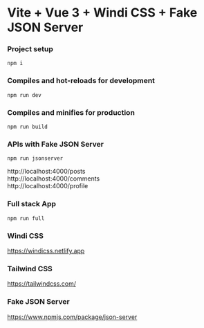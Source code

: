 # Vite + Vue 3 + Windi CSS + Fake JSON Server

### Project setup
```
npm i
```

### Compiles and hot-reloads for development
```
npm run dev
```

### Compiles and minifies for production
```
npm run build
```

### APIs with Fake JSON Server
```
npm run jsonserver
```
http://localhost:4000/posts  
http://localhost:4000/comments  
http://localhost:4000/profile

### Full stack App
```
npm run full
```

### Windi CSS
https://windicss.netlify.app

### Tailwind CSS
https://tailwindcss.com/

### Fake JSON Server
https://www.npmjs.com/package/json-server
